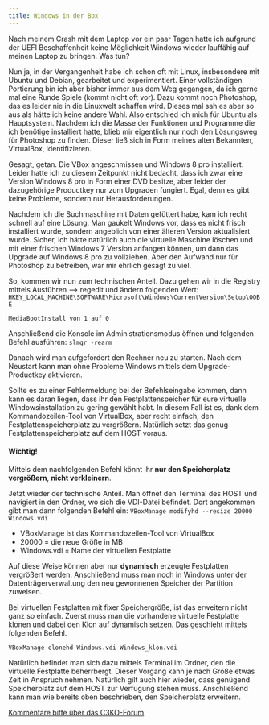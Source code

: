 ```yaml
---
title: Windows in der Box
---
```


Nach meinem Crash mit dem Laptop vor ein paar Tagen hatte ich aufgrund der UEFI Beschaffenheit keine Möglichkeit Windows wieder lauffähig auf meinen Laptop zu bringen. Was tun?

Nun ja, in der Vergangenheit habe ich schon oft mit Linux, insbesondere mit Ubuntu und Debian, gearbeitet und experimentiert. Einer vollständigen Portierung bin ich aber bisher immer aus dem Weg gegangen, da ich gerne mal eine Runde Spiele (kommt nicht oft vor). Dazu kommt noch Photoshop, das es leider nie in die Linuxwelt schaffen wird. 
Dieses mal sah es aber so aus als hätte ich keine andere Wahl. Also entschied ich mich für Ubuntu als Hauptsystem. Nachdem ich die Masse der Funktionen und Programme die ich benötige installiert hatte, blieb mir eigentlich nur noch den Lösungsweg für Photoshop zu finden. 
Dieser ließ sich in Form meines alten Bekannten, VirtualBox, identifizieren. 

Gesagt, getan. Die VBox angeschmissen und Windows 8 pro installiert. Leider hatte ich zu diesem Zeitpunkt nicht bedacht, dass ich zwar eine Version Windows 8 pro in Form einer DVD besitze, aber leider der dazugehörige Productkey nur zum Upgraden fungiert.
Egal, denn es gibt keine Probleme, sondern nur Herausforderungen.

Nachdem ich die Suchmaschine mit Daten gefüttert habe, kam ich recht schnell auf eine Lösung. Man gaukelt Windows vor, dass es nicht frisch installiert wurde, sondern angeblich von einer älteren Version aktualisiert wurde. 
Sicher, ich hätte natürlich auch die virtuelle Maschine löschen und mit einer frischen Windows 7 Version anfangen können, um dann das Upgrade auf Windows 8 pro zu vollziehen. Aber den Aufwand nur für Photoshop zu betreiben, war mir ehrlich gesagt zu viel.

So, kommen wir nun zum technischen Anteil.
Dazu gehen wir in die Registry mittels Ausführen --> regedit und ändern folgenden Wert:
`HKEY_LOCAL_MACHINE\SOFTWARE\Microsoft\Windows\CurrentVersion\Setup\OOBE`

`MediaBootInstall von 1 auf 0`

Anschließend die Konsole im Administrationsmodus öffnen und folgenden Befehl ausführen: 
`slmgr -rearm`

Danach wird man aufgefordert den Rechner neu zu starten. 
Nach dem Neustart kann man ohne Probleme Windows mittels dem Upgrade-Productkey aktivieren. 

Sollte es zu einer Fehlermeldung bei der Befehlseingabe kommen, dann kann es daran liegen, dass ihr den Festplattenspeicher für eure virtuelle Windowsinstallation zu gering gewählt habt.
In diesem Fall ist es, dank dem Kommandozeilen-Tool von VirtualBox, aber recht einfach, den Festplattenspeicherplatz zu vergrößern. Natürlich setzt das genug Festplattenspeicherplatz auf dem HOST voraus.

#### Wichtig!

Mittels dem nachfolgenden Befehl könnt ihr **nur den Speicherplatz vergrößern**, **nicht verkleinern**.

Jetzt wieder der technische Anteil.
Man öffnet den Terminal des HOST und navigiert in den Ordner, wo sich die VDI-Datei befindet. Dort angekommen gibt man dann folgenden Befehl ein: 
`VBoxManage modifyhd --resize 20000 Windows.vdi`

- VBoxManage ist das Kommandozeilen-Tool von VirtualBox 
- 20000 = die neue Größe in MB 
- Windows.vdi = Name der virtuellen Festplatte 

Auf diese Weise können aber nur **dynamisch** erzeugte Festplatten vergrößert werden. Anschließend muss man noch in Windows unter der Datenträgerverwaltung den neu gewonnenen Speicher der Partition zuweisen. 

Bei virtuellen Festplatten mit fixer Speichergröße, ist das erweitern nicht ganz so einfach. 
Zuerst muss man die vorhandene virtuelle Festplatte klonen und dabei den Klon auf dynamisch setzen. Das geschieht mittels folgenden Befehl.

`VBoxManage clonehd Windows.vdi Windows_klon.vdi`

Natürlich befindet man sich dazu mittels Terminal im Ordner, den die virtuelle Festplatte beherrbergt.
Dieser Vorgang kann je nach Größe etwas Zeit in Anspruch nehmen. Natürlich gilt auch hier wieder, dass genügend Speicherplatz auf dem HOST zur Verfügung stehen muss. Anschließend kann man wie bereits oben beschrieben, den Speicherplatz erweitern.

[Kommentare bitte über das C3KO-Forum](http://forum.c3ko.de/index.php?p=/discussion/17/kommentar-thread-zum-blogbeitrag-windows-in-the-box#latest)